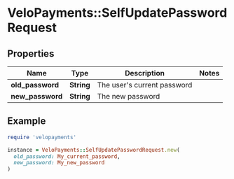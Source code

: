# VeloPayments::SelfUpdatePasswordRequest

## Properties

| Name | Type | Description | Notes |
| ---- | ---- | ----------- | ----- |
| **old_password** | **String** | The user&#39;s current password |  |
| **new_password** | **String** | The new password |  |

## Example

```ruby
require 'velopayments'

instance = VeloPayments::SelfUpdatePasswordRequest.new(
  old_password: My_current_password,
  new_password: My_new_password
)
```

